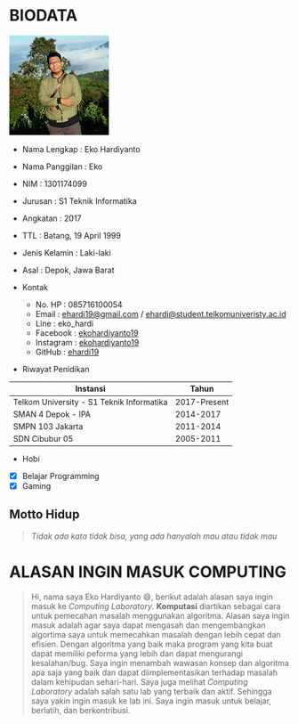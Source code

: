 # BIODATA

![Profile](eko.jpg)

- Nama Lengkap    : Eko Hardiyanto
- Nama Panggilan  : Eko
- NIM             : 1301174099
- Jurusan         : S1 Teknik Informatika
- Angkatan        : 2017
- TTL             : Batang, 19 April 1999
- Jenis Kelamin   : Laki-laki
- Asal            : Depok, Jawa Barat
- Kontak
  - No. HP          : 085716100054
  - Email           : ehardi19@gmail.com / ehardi@student.telkomuniveristy.ac.id
  - Line            : eko_hardi
  - Facebook        : [ekohardiyanto19](https://web.facebook.com/ekohardiyanto19)
  - Instagram       : [ekohardiyanto19](https://www.instagram.com/ekohardiyanto19)
  - GitHub          : [ehardi19](https://github.com/ehardi19)

- Riwayat Penidikan

Instansi     | Tahun
------------ | -------------
Telkom University - S1 Teknik Informatika | 2017-Present
SMAN 4 Depok - IPA | 2014-2017
SMPN 103 Jakarta  | 2011-2014
SDN Cibubur 05  | 2005-2011

- Hobi

- [x] Belajar Programming
- [x] Gaming

## Motto Hidup
> _Tidak ada kata tidak bisa, yang ada hanyalah mau atau tidak mau_

# ALASAN INGIN MASUK COMPUTING

> Hi, nama saya Eko Hardiyanto :smile:, berikut adalah alasan saya ingin masuk ke _Computing Laboratory_. **Komputasi** diartikan sebagai cara untuk pemecahan masalah menggunakan algoritma. Alasan saya ingin masuk adalah agar saya dapat mengasah dan mengembangkan algortima saya untuk memecahkan masalah dengan lebih cepat dan efisien. Dengan algoritma yang baik maka program yang kita buat dapat memiliki peforma yang lebih dan dapat mengurangi kesalahan/bug. Saya ingin menambah wawasan konsep dan algoritma apa saja yang baik dan dapat diimplementasikan terhadap masalah dalam kehipudan sehari-hari. Saya juga melihat *Computing Laboratory* adalah salah satu lab yang terbaik dan aktif. Sehingga saya yakin ingin masuk ke lab ini. Saya ingin masuk untuk belajar, berlatih, dan berkontribusi.